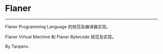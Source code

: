 # Flaner 

---

Flaner Programming Language 的规范及编译器实现。

Flaner Virtual Machine 和 Flaner Bytecode 规范及实现。

By Tanpero.

